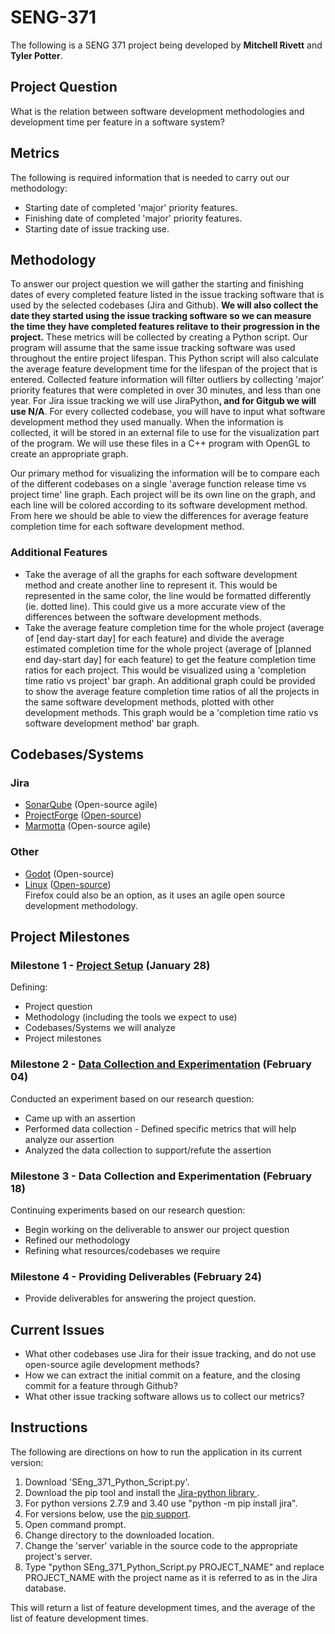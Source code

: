 # SENG-371
The following is a SENG 371 project being developed by <b>Mitchell Rivett</b> and <b>Tyler Potter</b>.

## Project Question
What is the relation between software development methodologies and development time per feature in a software system?

## Metrics
The following is required information that is needed to carry out our methodology:
* Starting date of completed 'major' priority features.
* Finishing date of completed 'major' priority features.
* Starting date of issue tracking use.

## Methodology
To answer our project question we will gather the starting and finishing dates of every completed feature listed in the issue tracking software that is used by the selected codebases (Jira and Github). <b>We will also collect the date they started using the issue tracking software so we can measure the time they have completed features relitave to their progression in the project.</b> These metrics will be collected by creating a Python script. Our program will assume that the same issue tracking software was used throughout the entire project lifespan. This Python script will also calculate the average feature development time for the lifespan of the project that is entered. Collected feature information will filter outliers by collecting 'major' priority features that were completed in over 30 minutes, and less than one year. For Jira issue tracking we will use JiraPython<b>, and for Gitgub we will use N/A</b>. For every collected codebase, you will have to input what software development method they used manually. When the information is collected, it will be stored in an external file to use for the visualization part of the program. We will use these files in a C++ program with OpenGL to create an appropriate graph.

Our primary method for visualizing the information will be to compare each of the different codebases on a single 'average function release time vs project time' line graph. Each project will be its own line on the graph, and each line will be colored according to its software development method. From here we should be able to view the differences for average feature completion time for each software development method.

### Additional Features
* Take the average of all the graphs for each software development method and create another line to represent it. This would be represented in the same color, the line would be formatted differently (ie. dotted line). This could give us a more accurate view of the differences between the software development methods.
* Take the average feature completion time for the whole project (average of [end day-start day] for each feature) and divide the average estimated completion time for the whole project (average of [planned end day-start day] for each feature) to get the feature completion time ratios for each project. This would be visualized using a 'completion time ratio vs project' bar graph. An additional graph could be provided to show the average feature completion time ratios of all the projects in the same software development methods, plotted with other development methods. This graph would be a 'completion time ratio vs software development method' bar graph.

## Codebases/Systems
### Jira
* <a href="https://github.com/SonarSource/sonarqube">SonarQube</a> (Open-source agile)
* <a href="https://github.com/micromata/projectforge-webapp">ProjectForge</a> (<a href="http://www.projectforge.org/">Open-source</a>)
* <a href="https://github.com/apache/marmotta">Marmotta</a> (Open-source agile)

### Other
* <a href="https://github.com/okamstudio/godot">Godot</a> (Open-source)
* <a href="https://github.com/torvalds/linux">Linux</a> (<a href="http://www.linuxfoundation.org/what-is-linux">Open-source</a>)
<br>Firefox could also be an option, as it uses an agile open source development methodology.

## Project Milestones

### Milestone 1 - <a href="https://github.com/ycoady/UVic-Software-Evolution/issues/9">Project Setup</a> (January 28)
Defining:
* Project question
* Methodology (including the tools we expect to use)
* Codebases/Systems we will analyze
* Project milestones

### Milestone 2 - <a href="https://github.com/ycoady/UVic-Software-Evolution/issues/10">Data Collection and Experimentation</a> (February 04)
Conducted an experiment based on our research question:
* Came up with an assertion 
* Performed data collection - Defined specific metrics that will help analyze our assertion
* Analyzed the data collection to support/refute the assertion

### Milestone 3 - Data Collection and Experimentation (February 18)
Continuing experiments based on our research question:
* Begin working on the deliverable to answer our project question
* Refined our methodology
* Refining what resources/codebases we require

### Milestone 4 - Providing Deliverables (February 24)
* Provide deliverables for answering the project question.

## Current Issues
* What other codebases use Jira for their issue tracking, and do not use open-source agile development methods?
* How we can extract the initial commit on a feature, and the closing commit for a feature through Github?
* What other issue tracking software allows us to collect our metrics?

## Instructions
The following are directions on how to run the application in its current version:
<ol>
<li>Download 'SEng_371_Python_Script.py'.
<li>Download the pip tool and install the <a href = "http://jira-python.readthedocs.org/en/latest/">Jira-python library </a>.
<li>For python versions 2.7.9 and 3.40 use "python -m pip install jira".
<li>For versions below, use the <a href="https://pip.pypa.io/en/latest/installing.html">pip support</a>.
<li>Open command prompt.
<li>Change directory to the downloaded location.
<li>Change the 'server' variable in the source code to the appropriate project's server.
<li>Type "python SEng_371_Python_Script.py PROJECT_NAME" and replace PROJECT_NAME with the project name as it is referred to as in the Jira database.
</ol>
This will return a list of feature development times, and the average of the list of feature development times.
